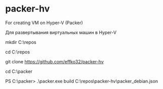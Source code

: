 # packer-hv
For creating VM on Hyper-V (Packer)

Для развертывания виртуальных машин в Hyper-V

mkdir C:\repos

cd C:\repos

git clone https://github.com/effko32/packer-hv

cd C:\packer

PS C:\packer> .\packer.exe build C:\repos\packer-hv\packer_debian.json
